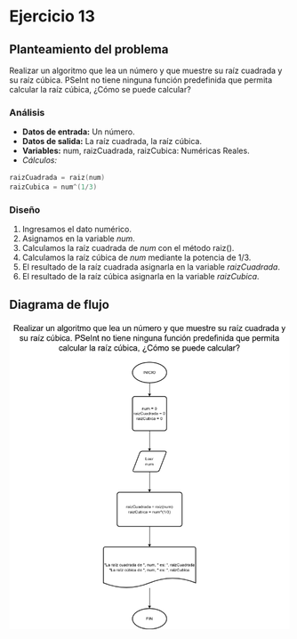 # Ejercicio 13

## Planteamiento del problema

Realizar un algoritmo que lea un número y que muestre su raíz cuadrada y su raíz cúbica. PSeInt no tiene ninguna función predefinida que permita calcular la raíz cúbica, ¿Cómo se puede calcular?

### Análisis

- **Datos de entrada:** Un número.
- **Datos de salida:** La raíz cuadrada, la raíz cúbica.
- **Variables:** num, raizCuadrada, raizCubica: Numéricas Reales.
- _Cálculos:_
```C
raizCuadrada = raiz(num)
raizCubica = num^(1/3)
```

### Diseño

1. Ingresamos el dato numérico.
2. Asignamos en la variable *num*.
3. Calculamos la raíz cuadrada de *num* con el método raiz().
4. Calculamos la raíz cúbica de *num* mediante la potencia de 1/3.
5. El resultado de la raíz cuadrada asignarla en la variable *raizCuadrada*.
6. El resultado de la raíz cúbica asignarla en la variable *raizCubica*.

## Diagrama de flujo

![DFD del ejercicio 13](./Ejercicio13DFD.png)
